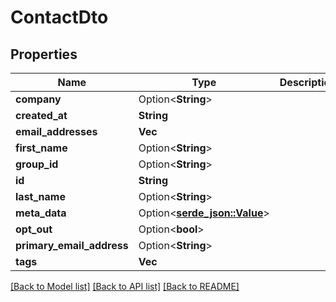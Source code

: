# ContactDto

## Properties

Name | Type | Description | Notes
------------ | ------------- | ------------- | -------------
**company** | Option<**String**> |  | [optional]
**created_at** | **String** |  | 
**email_addresses** | **Vec<String>** |  | 
**first_name** | Option<**String**> |  | [optional]
**group_id** | Option<**String**> |  | [optional]
**id** | **String** |  | 
**last_name** | Option<**String**> |  | [optional]
**meta_data** | Option<[**serde_json::Value**]()> |  | [optional]
**opt_out** | Option<**bool**> |  | [optional]
**primary_email_address** | Option<**String**> |  | [optional]
**tags** | **Vec<String>** |  | 

[[Back to Model list]](../README#documentation-for-models) [[Back to API list]](../README#documentation-for-api-endpoints) [[Back to README]](../README)


